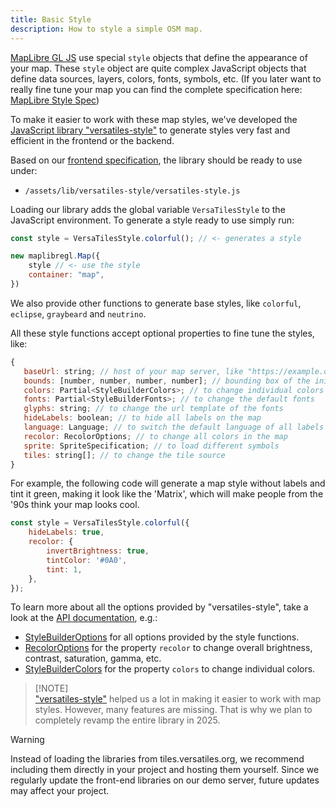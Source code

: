 ```yaml
---
title: Basic Style
description: How to style a simple OSM map.
---
```


[MapLibre GL JS](https://maplibre.org/maplibre-gl-js/docs/) use special `style` objects that define the appearance of your map. These `style` object are quite complex JavaScript objects that define data sources, layers, colors, fonts, symbols, etc. (If you later want to really fine tune your map you can find the complete specification here: [MapLibre Style Spec](https://maplibre.org/maplibre-style-spec/))

To make it easier to work with these map styles, we've developed the [JavaScript library "versatiles-style"](https://github.com/versatiles-org/versatiles-style) to generate styles very fast and efficient in the frontend or the backend.

Based on our [frontend specification](https://docs.versatiles.org/compendium/specification_frontend.html), the library should be ready to use under:

- `/assets/lib/versatiles-style/versatiles-style.js`

Loading our library adds the global variable `VersaTilesStyle` to the JavaScript environment. To generate a style ready to use simply run:

```javascript
const style = VersaTilesStyle.colorful(); // <- generates a style

new maplibregl.Map({
	style // <- use the style
	container: "map",
})
```

We also provide other functions to generate base styles, like `colorful`, `eclipse`, `graybeard` and `neutrino`.

All these style functions accept optional properties to fine tune the styles, like:

```javascript
{
   baseUrl: string; // host of your map server, like "https://example.org"
   bounds: [number, number, number, number]; // bounding box of the initial view
   colors: Partial<StyleBuilderColors>; // to change individual colors
   fonts: Partial<StyleBuilderFonts>; // to change the default fonts
   glyphs: string; // to change the url template of the fonts
   hideLabels: boolean; // to hide all labels on the map
   language: Language; // to switch the default language of all labels
   recolor: RecolorOptions; // to change all colors in the map
   sprite: SpriteSpecification; // to load different symbols
   tiles: string[]; // to change the tile source
}
```

For example, the following code will generate a map style without labels and tint it green, making it look like the 'Matrix', which will make people from the '90s think your map looks cool.

```javascript
const style = VersaTilesStyle.colorful({
	hideLabels: true,
	recolor: {
		invertBrightness: true,
		tintColor: '#0A0',
		tint: 1,
	},
});
```

To learn more about all the options provided by "versatiles-style", take a look at the [API documentation](https://versatiles.org/versatiles-style/index.html), e.g.:

- [StyleBuilderOptions](https://versatiles.org/versatiles-style/interfaces/StyleBuilderOptions.html) for all options provided by the style functions.
- [RecolorOptions](https://versatiles.org/versatiles-style/interfaces/RecolorOptions.html) for the property `recolor` to change overall brightness, contrast, saturation, gamma, etc.
- [StyleBuilderColors](https://versatiles.org/versatiles-style/interfaces/StyleBuilderColors.html) for the property `colors` to change individual colors.

> [!NOTE]\
> ["versatiles-style"](https://github.com/versatiles-org/versatiles-style) helped us a lot in making it easier to work with map styles. However, many features are missing. That is why we plan to completely revamp the entire library in 2025.

> [!WARNING]
> Instead of loading the libraries from tiles.versatiles.org, we recommend including them directly in your project and hosting them yourself. Since we regularly update the front-end libraries on our demo server, future updates may affect your project.
